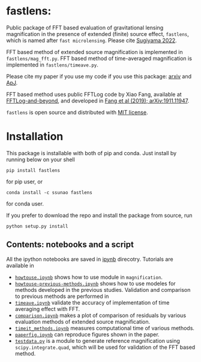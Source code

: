 # fastlens:
Public package of FFT based evaluation of gravitational lensing magnification in the presence of extended (finite) source effect, `fastlens`, which is named after `fast microlensing`.
Please cite [Sugiyama 2022](https://arxiv.org/abs/2203.06637).

FFT based method of extended source magnification is implemented in `fastlens/mag_fft.py`. 
FFT based method of time-averaged magnification is implemented in `fastlens/timeave.py`.

Please cite my paper if you use my code if you use this package: [arxiv](https://arxiv.org/abs/2203.06637) and [ApJ](https://iopscience.iop.org/article/10.3847/1538-4357/ac8df1).

FFT based method uses public FFTLog code by Xiao Fang, available at [FFTLog-and-beyond](https://github.com/xfangcosmo/FFTLog-and-beyond), and developed in [Fang et al (2019); arXiv:1911.11947](https://arxiv.org/abs/1911.11947).

`fastlens` is open source and distributed with [MIT license](https://opensource.org/licenses/mit).

# Installation
This package is installable with both of pip and conda. Just install by running below on your shell 
```
pip install fastlens
```
for pip user, or
```
conda install -c ssunao fastlens
```
for conda user.

If you prefer to download the repo and install the package from source, run
```
python setup.py install
```

## Contents: notebooks and a script
All the ipython notebooks are saved in [ipynb](ipynb) direcotry. Tutorials are available in
- [`howtouse.ipynb`](ipynb/howtouse.ipynb) shows how to use module in `magnification`.
- [`howtouse-previous-methods.ipynb`](ipynb/howtouse-previous-methods.ipynb) shows how to use modeles for methods developed in the previous studies.
Validation and comparison to previous methods are performed in
- [`timeave.ipynb`](ipynb/timeave.ipynb) validate the accuracy of implementation of time averaging effect with FFT.
- [`comparison.ipynb`](ipynb/comparison.ipynb) makes a plot of comparison of residuals by various evaluation methods of extended source magnification.
- [`timeit_methods.ipynb`](ipynb/timeit_methos.ipynb) measures computational time of various methods.
- [`paperfig.ipynb`](ipynb/paperfig.ipynb) can reproduce figures shown in the paper.
- [`testdata.py`](ipynb/testdata.py) is a module to generate reference magnification using `scipy.integrate.quad`, which will be used for validation of the FFT based method.

